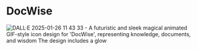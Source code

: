 # DocWise
![DALL·E 2025-01-26 11 43 33 - A futuristic and sleek magical animated GIF-style icon design for 'DocWise', representing knowledge, documents, and wisdom  The design includes a glow](https://github.com/user-attachments/assets/b3b50957-c732-4cbf-a745-fcc81282fb27)
